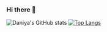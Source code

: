 ### Hi there 👋

![Daniya's GitHub stats](https://github-readme-stats.vercel.app/api?username=daniya-sohail26&show_icons=true&theme=dark)
[![Top Langs](https://github-readme-stats.vercel.app/api/top-langs/?username=daniya-sohail26)](https://github.com/daniya-sohail26/github-readme-stats)

